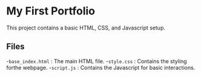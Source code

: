 # My First Portfolio
This project contains a basic HTML, CSS, and Javascript setup.
## Files

-`base_index.html` : The main HTML file.
-`style.css` : Contains the styling forthe webpage.
-`script.js` : Contains the Javascript for basic interactions.
